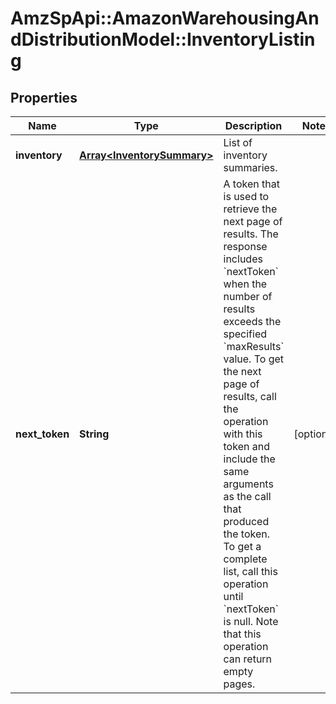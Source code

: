 # AmzSpApi::AmazonWarehousingAndDistributionModel::InventoryListing

## Properties
Name | Type | Description | Notes
------------ | ------------- | ------------- | -------------
**inventory** | [**Array&lt;InventorySummary&gt;**](InventorySummary.md) | List of inventory summaries. | 
**next_token** | **String** | A token that is used to retrieve the next page of results. The response includes &#x60;nextToken&#x60; when the number of results exceeds the specified &#x60;maxResults&#x60; value. To get the next page of results, call the operation with this token and include the same arguments as the call that produced the token. To get a complete list, call this operation until &#x60;nextToken&#x60; is null. Note that this operation can return empty pages. | [optional] 


